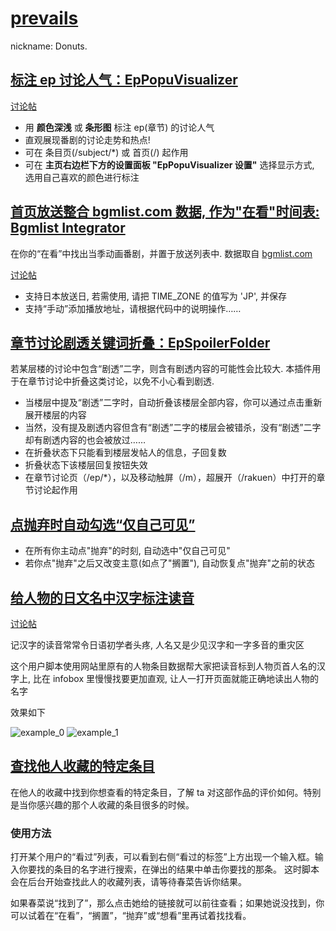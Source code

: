 # [prevails](https://bgm.tv/user/prevails)
nickname: Donuts.

## [标注 ep 讨论人气：EpPopuVisualizer](ep_popu_visualizer.user.js?raw=true)
[讨论帖](https://bgm.tv/group/topic/340530)

- 用 __颜色深浅__ 或 __条形图__ 标注 ep(章节) 的讨论人气
- 直观展现番剧的讨论走势和热点!
- 可在 条目页(/subject/*) 或 首页(/) 起作用
- 可在 __主页右边栏下方的设置面板 "EpPopuVisualizer 设置"__ 选择显示方式, 选用自己喜欢的颜色进行标注

## [首页放送整合 bgmlist.com 数据, 作为"在看"时间表: Bgmlist Integrator](bgmlist_integrator.user.js?raw=true)		
在你的“在看”中找出当季动画番剧，并置于放送列表中. 数据取自 [bgmlist.com](https://bgmlist.com)

[讨论帖](http://bgm.tv/group/topic/341136)
- 支持日本放送日, 若需使用, 请把 TIME_ZONE 的值写为 'JP', 并保存
- 支持“手动”添加播放地址，请根据代码中的说明操作……

## [章节讨论剧透关键词折叠：EpSpoilerFolder](ep_spoiler_folder.user.js?raw=true)

若某层楼的讨论中包含“剧透”二字，则含有剧透内容的可能性会比较大. 本插件用于在章节讨论中折叠这类讨论，以免不小心看到剧透.

- 当楼层中提及“剧透”二字时，自动折叠该楼层全部内容，你可以通过点击重新展开楼层的内容
- 当然，没有提及剧透内容但含有“剧透”二字的楼层会被错杀，没有“剧透”二字却有剧透内容的也会被放过……
- 在折叠状态下只能看到楼层发帖人的信息，子回复数
- 折叠状态下该楼层回复按钮失效
- 在章节讨论页（/ep/*），以及移动触屏（/m），超展开（/rakuen）中打开的章节讨论起作用

## [点抛弃时自动勾选“仅自己可见”](set_privacy_on_drop.user.js?raw=true)

- 在所有你主动点"抛弃"的时刻, 自动选中"仅自己可见"
- 若你点"抛弃"之后又改变主意(如点了"搁置"), 自动恢复点"抛弃"之前的状态

## [给人物的日文名中汉字标注读音](jp_name_kanji_pronunciation.user.js?raw=true)
[讨论帖](https://bgm.tv/group/topic/341271)

记汉字的读音常常令日语初学者头疼, 人名又是少见汉字和一字多音的重灾区

这个用户脚本使用网站里原有的人物条目数据帮大家把读音标到人物页首人名的汉字上, 比在 infobox 里慢慢找要更加直观, 
让人一打开页面就能正确地读出人物的名字

效果如下

![example_0](images/example_jp_name_kanji_pronunciation_0.jpg)
![example_1](images/example_jp_name_kanji_pronunciation_1.jpg)

## [查找他人收藏的特定条目](find_others_collection.user.js?raw=true)
在他人的收藏中找到你想查看的特定条目，了解 ta 对这部作品的评价如何。特别是当你感兴趣的那个人收藏的条目很多的时候。

### 使用方法
打开某个用户的“看过”列表，可以看到右侧“看过的标签”上方出现一个输入框。输入你要找的条目的名字进行搜索，在弹出的结果中单击你要找的那条。
这时脚本会在后台开始查找此人的收藏列表，请等待春菜告诉你结果。

如果春菜说“找到了”，那么点击她给的链接就可以前往查看；如果她说没找到，你可以试着在“在看”，“搁置”，“抛弃”或“想看”里再试着找找看。
